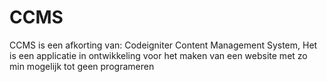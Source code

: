 # CCMS

CCMS is een afkorting van: Codeigniter Content Management System,
Het is een applicatie in ontwikkeling voor het maken van een website 
met zo min mogelijk tot geen programeren

